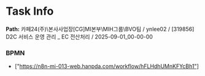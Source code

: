 # Task Info

**Path:** 카페24(주)\본사사업장\[CG]MI본부\MIH그룹\BVO팀 / ynlee02 / [319856] D2C 서비스 운영 관리 _ EC 전산처리 / 2025-09-01_00-00-00

### BPMN
- ["https://n8n-mi-013-web.hanpda.com/workflow/hFLHdhUMnKFYcBh1"]

